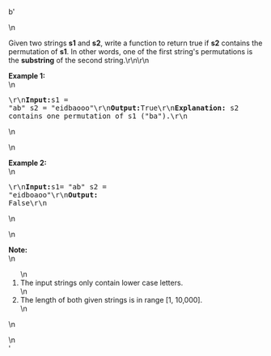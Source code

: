 b'<div class="question-description">\n<p>Given two strings <b>s1</b> and <b>s2</b>, write a function to return true if <b>s2</b> contains the permutation of <b>s1</b>. In other words, one of the first string\'s permutations is the <b>substring</b> of the second string.\r\n\r\n<p><b>Example 1:</b><br/>\n<pre>\r\n<b>Input:</b>s1 = "ab" s2 = "eidbaooo"\r\n<b>Output:</b>True\r\n<b>Explanation:</b> s2 contains one permutation of s1 ("ba").\r\n</pre>\n</p>\n<p><b>Example 2:</b><br/>\n<pre>\r\n<b>Input:</b>s1= "ab" s2 = "eidboaoo"\r\n<b>Output:</b> False\r\n</pre>\n</p>\n<p><b>Note:</b><br/>\n<ol>\n<li>The input strings only contain lower case letters.</li>\n<li>The length of both given strings is in range [1, 10,000].</li>\n</ol>\n</p></p>\n</div>'